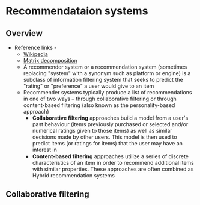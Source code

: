 
# Recommendataion systems

## Overview

- Reference links - 
  - [Wikipedia](https://en.m.wikipedia.org/wiki/Recommender_system#Collaborative_filtering)
  - [Matrix decomposition](https://en.m.wikipedia.org/wiki/Matrix_decomposition)
  - A recommender system or a recommendation system (sometimes replacing "system" with a synonym such as platform or engine) is a subclass of information filtering system that seeks to predict the "rating" or "preference" a user would give to an item
  - Recommender systems typically produce a list of recommendations in one of two ways – through collaborative filtering or through content-based filtering (also known as the personality-based approach)
    - **Collaborative filtering** approaches build a model from a user's past behaviour (items previously purchased or selected and/or numerical ratings given to those items) as well as similar decisions made by other users. This model is then used to predict items (or ratings for items) that the user may have an interest in
    - **Content-based filtering** approaches utilize a series of discrete characteristics of an item in order to recommend additional items with similar properties. These approaches are often combined as Hybrid recommendation systems

## Collaborative filtering
